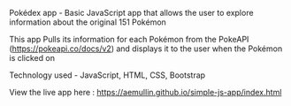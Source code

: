 Pokédex app - Basic JavaScript app that allows the user to explore information about the original 151 Pokémon

This app Pulls its information for each Pokémon from the PokeAPI (https://pokeapi.co/docs/v2) and displays it to the user when the Pokémon is clicked on

Technology used - JavaScript, HTML, CSS, Bootstrap

View the live app here : https://aemullin.github.io/simple-js-app/index.html
